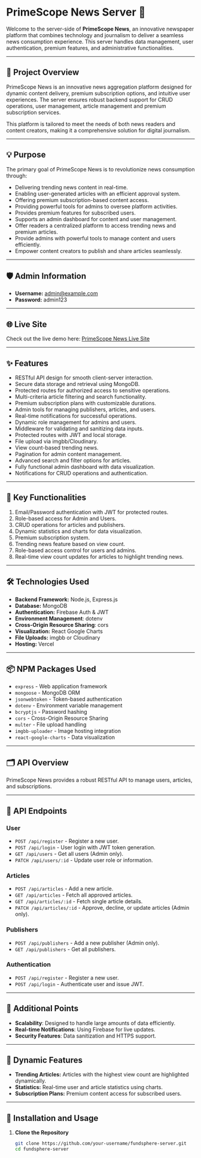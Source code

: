 # PrimeScope News Server 🚀

Welcome to the server-side of **PrimeScope News**, an innovative newspaper platform that combines technology and journalism to deliver a seamless news consumption experience. This server handles data management, user authentication, premium features, and administrative functionalities.

---

## 📝 **Project Overview**
PrimeScope News is an innovative news aggregation platform designed for dynamic content delivery, premium subscription options, and intuitive user experiences. The server ensures robust backend support for CRUD operations, user management, article management and premium subscription services. 

This platform is tailored to meet the needs of both news readers and content creators, making it a comprehensive solution for digital journalism.

---

## 💡 **Purpose**
The primary goal of PrimeScope News is to revolutionize news consumption through:
- Delivering trending news content in real-time.
- Enabling user-generated articles with an efficient approval system.
- Offering premium subscription-based content access.
- Providing powerful tools for admins to oversee platform activities.
- Provides premium features for subscribed users.
- Supports an admin dashboard for content and user management.
- Offer readers a centralized platform to access trending news and premium articles.
- Provide admins with powerful tools to manage content and users efficiently.
- Empower content creators to publish and share articles seamlessly.

---

## 🛡️ **Admin Information**
- **Username:** admin@example.com
- **Password:** admin123

---

## 🌐 **Live Site**
Check out the live demo here: [PrimeScope News Live Site](https://b10-assignment-11-753d2.web.app/)

---

## ✨ **Features**
- RESTful API design for smooth client-server interaction.
- Secure data storage and retrieval using MongoDB.
- Protected routes for authorized access to sensitive operations.
- Multi-criteria article filtering and search functionality.
- Premium subscription plans with customizable durations.
- Admin tools for managing publishers, articles, and users.
- Real-time notifications for successful operations.
- Dynamic role management for admins and users.
- Middleware for validating and sanitizing data inputs.
- Protected routes with JWT and local storage.
- File upload via imgbb/Cloudinary.
- View count-based trending news.
- Pagination for admin content management.
- Advanced search and filter options for articles.
- Fully functional admin dashboard with data visualization.
- Notifications for CRUD operations and authentication.

---

## 🔑 **Key Functionalities**
1. Email/Password authentication with JWT for protected routes.
2. Role-based access for Admin and Users.
3. CRUD operations for articles and publishers.
4. Dynamic statistics and charts for data visualization.
5. Premium subscription system.
6. Trending news feature based on view count.
7. Role-based access control for users and admins.
8. Real-time view count updates for articles to highlight trending news.

---

## 🛠️ **Technologies Used**
- **Backend Framework:** Node.js, Express.js
- **Database:** MongoDB
- **Authentication:** Firebase Auth & JWT
- **Environment Management**: dotenv
- **Cross-Origin Resource Sharing**: cors
- **Visualization:** React Google Charts  
- **File Uploads:** imgbb or Cloudinary  
- **Hosting:** Vercel

---

## 📦 **NPM Packages Used**
- `express` - Web application framework  
- `mongoose` - MongoDB ORM  
- `jsonwebtoken` - Token-based authentication  
- `dotenv` - Environment variable management  
- `bcryptjs` - Password hashing  
- `cors` - Cross-Origin Resource Sharing  
- `multer` - File upload handling  
- `imgbb-uploader` - Image hosting integration  
- `react-google-charts` - Data visualization  

---

## 🗂️ **API Overview**
PrimeScope News provides a robust RESTful API to manage users, articles, and subscriptions.

---

## 📍 **API Endpoints**

### **User**
- `POST /api/register` - Register a new user.
- `POST /api/login` - User login with JWT token generation.
- `GET /api/users` - Get all users (Admin only).
- `PATCH /api/users/:id` - Update user role or information.

### **Articles**
- `POST /api/articles` - Add a new article.
- `GET /api/articles` - Fetch all approved articles.
- `GET /api/articles/:id` - Fetch single article details.
- `PATCH /api/articles/:id` - Approve, decline, or update articles (Admin only).

### **Publishers**
- `POST /api/publishers` - Add a new publisher (Admin only).
- `GET /api/publishers` - Get all publishers.

### **Authentication**
- `POST /api/register` - Register a new user.  
- `POST /api/login` - Authenticate user and issue JWT.
  
---

## 📜 **Additional Points**
- **Scalability**: Designed to handle large amounts of data efficiently.
- **Real-time Notifications**: Using Firebase for live updates.
- **Security Features**: Data sanitization and HTTPS support.

---

## 🧮 **Dynamic Features**
- **Trending Articles:** Articles with the highest view count are highlighted dynamically.  
- **Statistics:** Real-time user and article statistics using charts.  
- **Subscription Plans:** Premium content access for subscribed users.  

---


## 🔧 Installation and Usage

1. **Clone the Repository**  
   ```bash
   git clone https://github.com/your-username/fundsphere-server.git
   cd fundsphere-server
